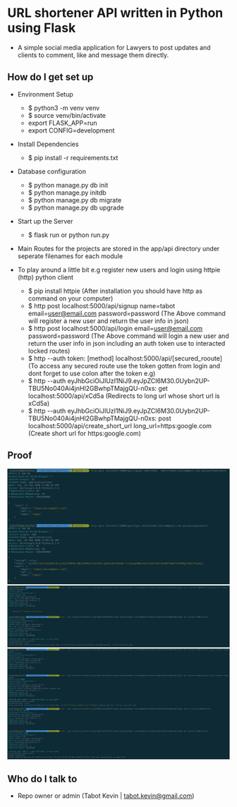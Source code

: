 # URL shortener API written in Python using Flask

* A simple social media application for Lawyers to post updates and clients to comment, like and message them directly.


How do I get set up
----------------------------

* Environment Setup
	- $ python3 -m venv venv
	- $ source venv/bin/activate
	- export FLASK_APP=run
	- export CONFIG=development

* Install Dependencies
	- $ pip install -r requirements.txt

* Database configuration 
	- $ python manage.py db init 
	- $ python manage.py initdb 
	- $ python manage.py db migrate 
	- $ python manage.py db upgrade

* Start up the Server
	- $ flask run or python run.py

* Main Routes for the projects are stored in the app/api directory under seperate filenames for each module
* To play around a little bit e.g register new users and login using httpie (http) python client
	- $ pip install httpie (After installation you should have http as command on your computer)
	- $ http post localhost:5000/api/signup name=tabot  email=user@email.com password=password
	  (The Above command will register a new user and return the user info in json)
	- $ http post localhost:5000/api/login email=user@email.com password=password
	(The Above command will login a new user and return the user info in json including an auth token use to interacted locked routes)
	- $ http --auth token: [method] localhost:5000/api/[secured_rooute]
	(To access any secured route use the token gotten from login and dont forget to use colon after the token e.g)
	- $ http --auth eyJhbGciOiJIUzI1NiJ9.eyJpZCI6M30.0Uybn2UP-TBU5No040Ai4jnHl2GBwhpTMajgQU-n0xs: get localhost:5000/api/xCd5a (Redirects to long url whose short url is xCd5a)
	- $ http --auth eyJhbGciOiJIUzI1NiJ9.eyJpZCI6M30.0Uybn2UP-TBU5No040Ai4jnHl2GBwhpTMajgQU-n0xs: post localhost:5000/api/create_short_url long_url=https:google.com (Create short url for https:google.com)


Proof
----------------------------
![proof](proof/1.png)
![proof](proof/2.png)
![proof](proof/3.png)


Who do I talk to
----------------------------
* Repo owner or admin (Tabot Kevin | tabot.kevin@gmail.com)
